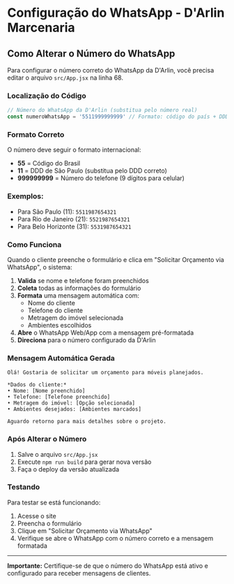 # Configuração do WhatsApp - D'Arlin Marcenaria

## Como Alterar o Número do WhatsApp

Para configurar o número correto do WhatsApp da D'Arlin, você precisa editar o arquivo `src/App.jsx` na linha 68.

### Localização do Código
```javascript
// Número do WhatsApp da D'Arlin (substitua pelo número real)
const numeroWhatsApp = '5511999999999' // Formato: código do país + DDD + número
```

### Formato Correto
O número deve seguir o formato internacional:
- **55** = Código do Brasil
- **11** = DDD de São Paulo (substitua pelo DDD correto)
- **999999999** = Número do telefone (9 dígitos para celular)

### Exemplos:
- Para São Paulo (11): `5511987654321`
- Para Rio de Janeiro (21): `5521987654321`
- Para Belo Horizonte (31): `5531987654321`

### Como Funciona
Quando o cliente preenche o formulário e clica em "Solicitar Orçamento via WhatsApp", o sistema:

1. **Valida** se nome e telefone foram preenchidos
2. **Coleta** todas as informações do formulário
3. **Formata** uma mensagem automática com:
   - Nome do cliente
   - Telefone do cliente
   - Metragem do imóvel selecionada
   - Ambientes escolhidos
4. **Abre** o WhatsApp Web/App com a mensagem pré-formatada
5. **Direciona** para o número configurado da D'Arlin

### Mensagem Automática Gerada
```
Olá! Gostaria de solicitar um orçamento para móveis planejados.

*Dados do cliente:*
• Nome: [Nome preenchido]
• Telefone: [Telefone preenchido]
• Metragem do imóvel: [Opção selecionada]
• Ambientes desejados: [Ambientes marcados]

Aguardo retorno para mais detalhes sobre o projeto.
```

### Após Alterar o Número
1. Salve o arquivo `src/App.jsx`
2. Execute `npm run build` para gerar nova versão
3. Faça o deploy da versão atualizada

### Testando
Para testar se está funcionando:
1. Acesse o site
2. Preencha o formulário
3. Clique em "Solicitar Orçamento via WhatsApp"
4. Verifique se abre o WhatsApp com o número correto e a mensagem formatada

---

**Importante:** Certifique-se de que o número do WhatsApp está ativo e configurado para receber mensagens de clientes.
